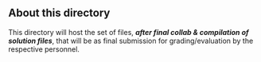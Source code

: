 ## About this directory

This directory will host the set of files, _**after final collab & compilation of solution files**_, that will be as final submission for grading/evaluation by the respective personnel.
